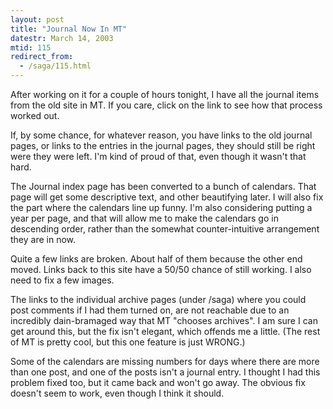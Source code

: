 ```yaml
---
layout: post
title: "Journal Now In MT"
datestr: March 14, 2003
mtid: 115
redirect_from:
  - /saga/115.html
---
```


After working on it for a couple of hours tonight, I have all the journal
items from the old site in MT.  If you care, click on the link to
see how that process worked out.

If, by some chance, for whatever reason, you have links to the old journal
pages, or links to the entries in the journal pages, they should still be
right were they were left.  I'm kind of proud of that, even though it
wasn't that hard.

The Journal index page has been converted to a bunch of calendars.  That
page will get some descriptive text, and other beautifying later.  I will
also fix the part where the calendars line up funny.  I'm also considering
putting a year per page, and that will allow me to make the calendars go
in descending order, rather than the somewhat counter-intuitive arrangement
they are in now.

Quite a few links are broken.  About half of them because the other end
moved. Links back to this site have a 50/50 chance of still working.  I
also need to fix a few images.

The links to the individual archive pages (under /saga) where you could
post comments if I had them turned on, are not reachable due to an
incredibly dain-bramaged way that MT "chooses archives".  I am sure
I can get around this, but the fix isn't elegant, which offends me
a little.  (The rest of MT is pretty cool, but this one feature is
just WRONG.)

Some of the calendars are missing numbers for days where there are
more than one post, and one of the posts isn't a journal entry.  I
thought I had this problem fixed too, but it came back and won't go
away.  The obvious fix doesn't seem to work, even though I think it
should.
